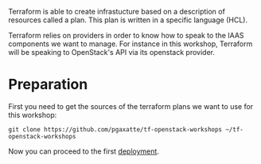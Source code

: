 Terraform is able to create infrastucture based on a description of resources called a plan. This
plan is written in a specific language (HCL).

Terraform relies on providers in order to know how to speak to the IAAS components we want to
manage. For instance in this workshop, Terraform will be speaking to OpenStack's API via its
openstack provider.

# Preparation

First you need to get the sources of the terraform plans we want to use for this workshop:
```
git clone https://github.com/pgaxatte/tf-openstack-workshops ~/tf-openstack-workshops
```

Now you can proceed to the first [deployment](04b_terraform_small_infra.md).
